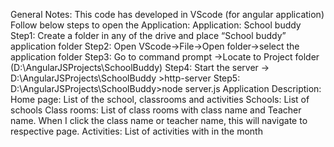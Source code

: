 
General Notes:
 This code has developed in VScode  (for angular application)
Follow below steps to open the Application:
Application: School buddy
Step1: Create a folder in any of the drive and place “School buddy” application folder 
Step2: Open VScode->File->Open folder->select the application folder
Step3: Go to command prompt ->Locate to Project folder (D:\AngularJSProjects\SchoolBuddy)
Step4: Start the server -> D:\AngularJSProjects\SchoolBuddy >http-server
Step5: D:\AngularJSProjects\SchoolBuddy>node server.js
Application Description:
Home page: List of the school, classrooms and activities
Schools: List of schools
Class rooms: List of class rooms with class name and Teacher name. When I click the class name or teacher name, this will navigate to respective page.
Activities: List of activities with in the month


